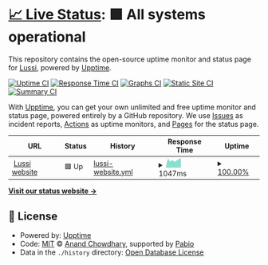 # [📈 Live Status](https://status.lussi.pro): <!--live status--> **🟩 All systems operational**

This repository contains the open-source uptime monitor and status page for [Lussi](https://lussi.me), powered by [Upptime](https://github.com/upptime/upptime).

[![Uptime CI](https://github.com/lussi-hq/upptime/workflows/Uptime%20CI/badge.svg)](https://github.com/lussi-hq/upptime/actions?query=workflow%3A%22Uptime+CI%22)
[![Response Time CI](https://github.com/lussi-hq/upptime/workflows/Response%20Time%20CI/badge.svg)](https://github.com/lussi-hq/upptime/actions?query=workflow%3A%22Response+Time+CI%22)
[![Graphs CI](https://github.com/lussi-hq/upptime/workflows/Graphs%20CI/badge.svg)](https://github.com/lussi-hq/upptime/actions?query=workflow%3A%22Graphs+CI%22)
[![Static Site CI](https://github.com/lussi-hq/upptime/workflows/Static%20Site%20CI/badge.svg)](https://github.com/lussi-hq/upptime/actions?query=workflow%3A%22Static+Site+CI%22)
[![Summary CI](https://github.com/lussi-hq/upptime/workflows/Summary%20CI/badge.svg)](https://github.com/lussi-hq/upptime/actions?query=workflow%3A%22Summary+CI%22)

With [Upptime](https://upptime.js.org), you can get your own unlimited and free uptime monitor and status page, powered entirely by a GitHub repository. We use [Issues](https://github.com/lussi-hq/upptime/issues) as incident reports, [Actions](https://github.com/lussi-hq/upptime/actions) as uptime monitors, and [Pages](https://status.lussi.pro) for the status page.

<!--start: status pages-->
<!-- This summary is generated by Upptime (https://github.com/upptime/upptime) -->
<!-- Do not edit this manually, your changes will be overwritten -->
<!-- prettier-ignore -->
| URL | Status | History | Response Time | Uptime |
| --- | ------ | ------- | ------------- | ------ |
| <img alt="" src="https://icons.duckduckgo.com/ip3/lussi.pro.ico" height="13"> [Lussi website](https://lussi.pro) | 🟩 Up | [lussi-website.yml](https://github.com/lussi-hq/upptime/commits/HEAD/history/lussi-website.yml) | <details><summary><img alt="Response time graph" src="./graphs/lussi-website/response-time-week.png" height="20"> 1047ms</summary><br><a href="https://status.lussi.pro/history/lussi-website"><img alt="Response time 1309" src="https://img.shields.io/endpoint?url=https%3A%2F%2Fraw.githubusercontent.com%2Flussi-hq%2Fupptime%2FHEAD%2Fapi%2Flussi-website%2Fresponse-time.json"></a><br><a href="https://status.lussi.pro/history/lussi-website"><img alt="24-hour response time 1301" src="https://img.shields.io/endpoint?url=https%3A%2F%2Fraw.githubusercontent.com%2Flussi-hq%2Fupptime%2FHEAD%2Fapi%2Flussi-website%2Fresponse-time-day.json"></a><br><a href="https://status.lussi.pro/history/lussi-website"><img alt="7-day response time 1047" src="https://img.shields.io/endpoint?url=https%3A%2F%2Fraw.githubusercontent.com%2Flussi-hq%2Fupptime%2FHEAD%2Fapi%2Flussi-website%2Fresponse-time-week.json"></a><br><a href="https://status.lussi.pro/history/lussi-website"><img alt="30-day response time 672" src="https://img.shields.io/endpoint?url=https%3A%2F%2Fraw.githubusercontent.com%2Flussi-hq%2Fupptime%2FHEAD%2Fapi%2Flussi-website%2Fresponse-time-month.json"></a><br><a href="https://status.lussi.pro/history/lussi-website"><img alt="1-year response time 1309" src="https://img.shields.io/endpoint?url=https%3A%2F%2Fraw.githubusercontent.com%2Flussi-hq%2Fupptime%2FHEAD%2Fapi%2Flussi-website%2Fresponse-time-year.json"></a></details> | <details><summary><a href="https://status.lussi.pro/history/lussi-website">100.00%</a></summary><a href="https://status.lussi.pro/history/lussi-website"><img alt="All-time uptime 100.00%" src="https://img.shields.io/endpoint?url=https%3A%2F%2Fraw.githubusercontent.com%2Flussi-hq%2Fupptime%2FHEAD%2Fapi%2Flussi-website%2Fuptime.json"></a><br><a href="https://status.lussi.pro/history/lussi-website"><img alt="24-hour uptime 100.00%" src="https://img.shields.io/endpoint?url=https%3A%2F%2Fraw.githubusercontent.com%2Flussi-hq%2Fupptime%2FHEAD%2Fapi%2Flussi-website%2Fuptime-day.json"></a><br><a href="https://status.lussi.pro/history/lussi-website"><img alt="7-day uptime 100.00%" src="https://img.shields.io/endpoint?url=https%3A%2F%2Fraw.githubusercontent.com%2Flussi-hq%2Fupptime%2FHEAD%2Fapi%2Flussi-website%2Fuptime-week.json"></a><br><a href="https://status.lussi.pro/history/lussi-website"><img alt="30-day uptime 100.00%" src="https://img.shields.io/endpoint?url=https%3A%2F%2Fraw.githubusercontent.com%2Flussi-hq%2Fupptime%2FHEAD%2Fapi%2Flussi-website%2Fuptime-month.json"></a><br><a href="https://status.lussi.pro/history/lussi-website"><img alt="1-year uptime 100.00%" src="https://img.shields.io/endpoint?url=https%3A%2F%2Fraw.githubusercontent.com%2Flussi-hq%2Fupptime%2FHEAD%2Fapi%2Flussi-website%2Fuptime-year.json"></a></details>

<!--end: status pages-->

[**Visit our status website →**](https://status.lussi.pro)

## 📄 License

- Powered by: [Upptime](https://github.com/upptime/upptime)
- Code: [MIT](./LICENSE) © [Anand Chowdhary](https://anandchowdhary.com), supported by [Pabio](https://pabio.com)
- Data in the `./history` directory: [Open Database License](https://opendatacommons.org/licenses/odbl/1-0/)
